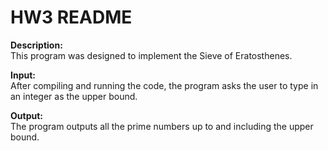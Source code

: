# HW3 README
**Description:**<br>
This program was designed to implement the Sieve of Eratosthenes.

**Input:**<br>
After compiling and running the code, the program asks the user to type in an integer as the upper bound.

**Output:**<br>
The program outputs all the prime numbers up to and including the upper bound.